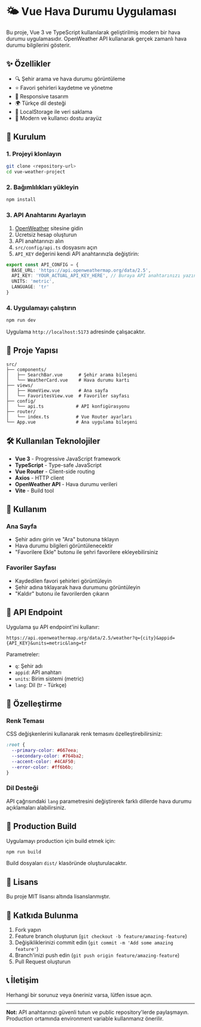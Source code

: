 # 🌤️ Vue Hava Durumu Uygulaması

Bu proje, Vue 3 ve TypeScript kullanılarak geliştirilmiş modern bir hava durumu uygulamasıdır. OpenWeather API kullanarak gerçek zamanlı hava durumu bilgilerini gösterir.

## ✨ Özellikler

- 🔍 Şehir arama ve hava durumu görüntüleme
- ⭐ Favori şehirleri kaydetme ve yönetme
- 📱 Responsive tasarım
- 🌍 Türkçe dil desteği
- 💾 LocalStorage ile veri saklama
- 🎨 Modern ve kullanıcı dostu arayüz

## 🚀 Kurulum

### 1. Projeyi klonlayın
```bash
git clone <repository-url>
cd vue-weather-project
```

### 2. Bağımlılıkları yükleyin
```bash
npm install
```

### 3. API Anahtarını Ayarlayın

1. [OpenWeather](https://openweathermap.org/api) sitesine gidin
2. Ücretsiz hesap oluşturun
3. API anahtarınızı alın
4. `src/config/api.ts` dosyasını açın
5. `API_KEY` değerini kendi API anahtarınızla değiştirin:

```typescript
export const API_CONFIG = {
  BASE_URL: 'https://api.openweathermap.org/data/2.5',
  API_KEY: 'YOUR_ACTUAL_API_KEY_HERE', // Buraya API anahtarınızı yazın
  UNITS: 'metric',
  LANGUAGE: 'tr'
}
```

### 4. Uygulamayı çalıştırın
```bash
npm run dev
```

Uygulama `http://localhost:5173` adresinde çalışacaktır.

## 📁 Proje Yapısı

```
src/
├── components/
│   ├── SearchBar.vue      # Şehir arama bileşeni
│   └── WeatherCard.vue    # Hava durumu kartı
├── views/
│   ├── HomeView.vue       # Ana sayfa
│   └── FavoritesView.vue  # Favoriler sayfası
├── config/
│   └── api.ts            # API konfigürasyonu
├── router/
│   └── index.ts          # Vue Router ayarları
└── App.vue               # Ana uygulama bileşeni
```

## 🛠️ Kullanılan Teknolojiler

- **Vue 3** - Progressive JavaScript framework
- **TypeScript** - Type-safe JavaScript
- **Vue Router** - Client-side routing
- **Axios** - HTTP client
- **OpenWeather API** - Hava durumu verileri
- **Vite** - Build tool

## 📱 Kullanım

### Ana Sayfa
- Şehir adını girin ve "Ara" butonuna tıklayın
- Hava durumu bilgileri görüntülenecektir
- "Favorilere Ekle" butonu ile şehri favorilere ekleyebilirsiniz

### Favoriler Sayfası
- Kaydedilen favori şehirleri görüntüleyin
- Şehir adına tıklayarak hava durumunu görüntüleyin
- "Kaldır" butonu ile favorilerden çıkarın

## 🔧 API Endpoint

Uygulama şu API endpoint'ini kullanır:
```
https://api.openweathermap.org/data/2.5/weather?q={city}&appid={API_KEY}&units=metric&lang=tr
```

Parametreler:
- `q`: Şehir adı
- `appid`: API anahtarı
- `units`: Birim sistemi (metric)
- `lang`: Dil (tr - Türkçe)

## 🎨 Özelleştirme

### Renk Teması
CSS değişkenlerini kullanarak renk temasını özelleştirebilirsiniz:

```css
:root {
  --primary-color: #667eea;
  --secondary-color: #764ba2;
  --accent-color: #4CAF50;
  --error-color: #ff6b6b;
}
```

### Dil Desteği
API çağrısındaki `lang` parametresini değiştirerek farklı dillerde hava durumu açıklamaları alabilirsiniz.

## 🚀 Production Build

Uygulamayı production için build etmek için:

```bash
npm run build
```

Build dosyaları `dist/` klasöründe oluşturulacaktır.

## 📄 Lisans

Bu proje MIT lisansı altında lisanslanmıştır.

## 🤝 Katkıda Bulunma

1. Fork yapın
2. Feature branch oluşturun (`git checkout -b feature/amazing-feature`)
3. Değişikliklerinizi commit edin (`git commit -m 'Add some amazing feature'`)
4. Branch'inizi push edin (`git push origin feature/amazing-feature`)
5. Pull Request oluşturun

## 📞 İletişim

Herhangi bir sorunuz veya öneriniz varsa, lütfen issue açın.

---

**Not:** API anahtarınızı güvenli tutun ve public repository'lerde paylaşmayın. Production ortamında environment variable kullanmanız önerilir.
